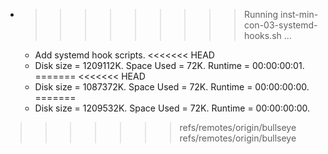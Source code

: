 * >>>>>>>>> Running inst-min-con-03-systemd-hooks.sh ...
  * Add systemd hook scripts.
<<<<<<< HEAD
  * Disk size = 1209112K. Space Used = 72K. Runtime = 00:00:00:01.
=======
<<<<<<< HEAD
  * Disk size = 1087372K. Space Used = 72K. Runtime = 00:00:00:00.
=======
  * Disk size = 1209532K. Space Used = 72K. Runtime = 00:00:00:00.
>>>>>>> refs/remotes/origin/bullseye
>>>>>>> refs/remotes/origin/bullseye
